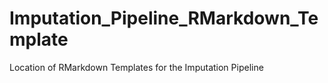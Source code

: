 # Imputation_Pipeline_RMarkdown_Template
Location of RMarkdown Templates for the Imputation Pipeline
